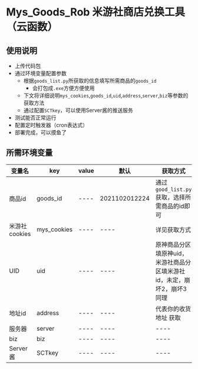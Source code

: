 # Mys_Goods_Rob 米游社商店兑换工具（云函数）  
## 使用说明  
* 上传代码包  
* 通过环境变量配置参数  
  * 根据`goods_list.py`所获取的信息填写所需商品的`goods_id`  
    * 会打包成`.exe`方便方便使用
  * 下文将详细说明`mys_cookies`,`goods_id`,`uid`,`address`,`server`,`biz`等参数的获取方法  
  * 通过配置`SCTkey`，可以使用Server酱的推送服务
* 测试能否正常运行  
* 配置定时触发器（cron表达式）  
* 部署完成，可以摸鱼了  

## 所需环境变量  
|  变量名  |  key  |  value  |  默认  |  获取方式  |
|  ----  | ----  | ----  | ----  | ----  |
|  商品id  |  goods_id  |  ----  | 2021102012224  | 通过`good_list.py`获取，选择所需商品的id即可  |
|  米游社cookies  |  mys_cookies  |  ----  | ----  | 详见获取方式  |
|  UID  |  uid  |  ----  | ----  | 原神商品分区填原神uid，米游社商品分区填米游社id，未定，崩坏2，崩坏3同理  |
|  地址id  |  address  |  ----  | ----  | 代表你的收货地址 获取  |
|  服务器  |  server  |  ----  | ----  | ----  |
|  biz  |  biz  |  ----  | ----  | ----  |
|  Server酱  |  SCTkey  |  ----  | ----  | ----  |

